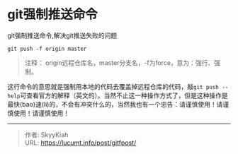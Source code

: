 # git强制推送命令

git强制推送命令,解决git推送失败的问题

	git push -f origin master	

> 注释： origin远程仓库名，master分支名，-f为force，意为：强行、强制。

这行命令的意思就是强制用本地的代码去覆盖掉远程仓库的代码，敲`git push --help`可查看官方的解释（英文的）。当然不止这一种操作方式了，但是这种操作是最快(bao)速(li)的，不会有冲突什么的，当然我也有一个忠告：请谨慎使用！请谨慎使用！请谨慎使用！

---

> 作者: SkyyKiah  
> URL: https://lucumt.info/post/gitfpost/  

